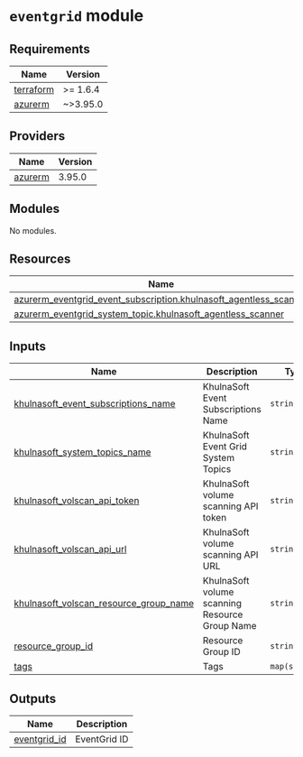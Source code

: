 # `eventgrid` module

<!-- BEGIN_TF_DOCS -->
## Requirements

| Name | Version |
|------|---------|
| <a name="requirement_terraform"></a> [terraform](#requirement\_terraform) | >= 1.6.4 |
| <a name="requirement_azurerm"></a> [azurerm](#requirement\_azurerm) | ~>3.95.0 |

## Providers

| Name | Version |
|------|---------|
| <a name="provider_azurerm"></a> [azurerm](#provider\_azurerm) | 3.95.0 |

## Modules

No modules.

## Resources

| Name | Type |
|------|------|
| [azurerm_eventgrid_event_subscription.khulnasoft_agentless_scanner](https://registry.terraform.io/providers/hashicorp/azurerm/latest/docs/resources/eventgrid_event_subscription) | resource |
| [azurerm_eventgrid_system_topic.khulnasoft_agentless_scanner](https://registry.terraform.io/providers/hashicorp/azurerm/latest/docs/resources/eventgrid_system_topic) | resource |

## Inputs

| Name | Description | Type | Default | Required |
|------|-------------|------|---------|:--------:|
| <a name="input_khulnasoft_event_subscriptions_name"></a> [khulnasoft\_event\_subscriptions\_name](#input\_khulnasoft\_event\_subscriptions\_name) | KhulnaSoft Event Subscriptions Name | `string` | n/a | yes |
| <a name="input_khulnasoft_system_topics_name"></a> [khulnasoft\_system\_topics\_name](#input\_khulnasoft\_system\_topics\_name) | KhulnaSoft Event Grid System Topics | `string` | n/a | yes |
| <a name="input_khulnasoft_volscan_api_token"></a> [khulnasoft\_volscan\_api\_token](#input\_khulnasoft\_volscan\_api\_token) | KhulnaSoft volume scanning API token | `string` | n/a | yes |
| <a name="input_khulnasoft_volscan_api_url"></a> [khulnasoft\_volscan\_api\_url](#input\_khulnasoft\_volscan\_api\_url) | KhulnaSoft volume scanning API URL | `string` | n/a | yes |
| <a name="input_khulnasoft_volscan_resource_group_name"></a> [khulnasoft\_volscan\_resource\_group\_name](#input\_khulnasoft\_volscan\_resource\_group\_name) | KhulnaSoft volume scanning Resource Group Name | `string` | n/a | yes |
| <a name="input_resource_group_id"></a> [resource\_group\_id](#input\_resource\_group\_id) | Resource Group ID | `string` | n/a | yes |
| <a name="input_tags"></a> [tags](#input\_tags) | Tags | `map(string)` | n/a | yes |

## Outputs

| Name | Description |
|------|-------------|
| <a name="output_eventgrid_id"></a> [eventgrid\_id](#output\_eventgrid\_id) | EventGrid ID |
<!-- END_TF_DOCS -->
